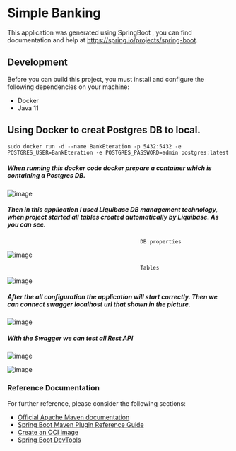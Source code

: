 # Simple Banking

This application was generated using SpringBoot , you can find documentation and help at https://spring.io/projects/spring-boot.


## Development

Before you can build this project, you must install and configure the following dependencies on your machine:
   * Docker
   * Java 11
 
## Using Docker to creat Postgres DB to local.
 
    sudo docker run -d --name BankEteration -p 5432:5432 -e POSTGRES_USER=BankEteration -e POSTGRES_PASSWORD=admin postgres:latest
##### When running this docker code docker prepare a container which is containing a Postgres DB.
  ![image](https://user-images.githubusercontent.com/13496352/139600125-dbb05596-65ab-47d9-945a-89edd9e561b9.png)
##### Then in this application I used Liquibase DB management technology, when project started all tables created automatically by Liquibase. As you can see.
                                                  
                                              DB properties
![image](https://user-images.githubusercontent.com/13496352/139600585-a7318e95-3780-4eb4-ae7c-810429692782.png)

                                              Tables
![image](https://user-images.githubusercontent.com/13496352/139600638-c1e8db37-b0f3-4a64-b270-605de9010a3e.png)

##### After the all configuration the application will start correctly. Then we can connect swagger localhost url that shown in the picture.
![image](https://user-images.githubusercontent.com/13496352/139738855-dccdf296-35b2-4586-80e9-280ace83380f.png)

##### With the Swagger we can test all Rest API

![image](https://user-images.githubusercontent.com/13496352/139740201-9d56ae88-df5d-414d-9748-6474894a6307.png)



![image](https://user-images.githubusercontent.com/13496352/139743221-c8879490-7a63-4f5c-b458-5e516b04f9c9.png)




### Reference Documentation
For further reference, please consider the following sections:

* [Official Apache Maven documentation](https://maven.apache.org/guides/index.html)
* [Spring Boot Maven Plugin Reference Guide](https://docs.spring.io/spring-boot/docs/2.5.6/maven-plugin/reference/html/)
* [Create an OCI image](https://docs.spring.io/spring-boot/docs/2.5.6/maven-plugin/reference/html/#build-image)
* [Spring Boot DevTools](https://docs.spring.io/spring-boot/docs/2.5.6/reference/htmlsingle/#using-boot-devtools)


